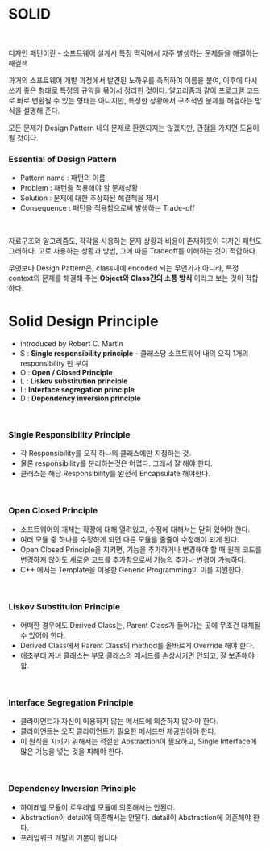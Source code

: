 # SOLID

<br>

디자인 패턴이란 - 소프트웨어 설계시 특정 맥락에서 자주 발생하는 문제들을 해결하는 해결책<br>

과거의 소프트웨어 개발 과정에서 발견된 노하우를 축적하여 이름을 붙여, 이후에 다시 쓰기 좋은 형태로 특정의 규약을 묶어서 정리한 것이다. 알고리즘과 같이 프로그램 코드로 바로 변환될 수 있는 형태는 아니지만, 특정한 상황에서 구조적인 문제를 해결하는 방식을 설명해 준다.<br>

모든 문제가 Design Pattern 내의 문제로 환원되지는 않겠지만, 관점을 가지면 도움이 될 것이다. <br>

### Essential of Design Pattern

- Pattern name : 패턴의 이름 
- Problem : 패턴을 적용해야 할 문제상황
- Solution :  문제에 대한 추상화된 해결첵을 제시
- Consequence : 패턴을 적용함으로써 발생하는 Trade-off

<br>

자료구조와 알고리즘도, 각각을 사용하는 문제 상황과 비용이 존재하듯이 디자인 패턴도 그러하다. 고로 사용하는 상황과 방법, 그에 따른 Tradeoff를 이해하는 것이 적합하다.<br>

무엇보다 Design Pattern은, class내에 encoded 되는 무언가가 아니라, 특정 context의 문제를 해결해 주는  **Object와 Class간의 소통 방식** 이라고 보는 것이 적합하다.<br>



# Solid Design Principle

- introduced by Robert C. Martin
- S : **Single responsibility principle** - 클래스당 소프트웨어 내의 오직 1개의 responsibility 만 부여
- O : **Open / Closed Principle**
- L : **Liskov substitution principle**
- I : **Interface segregation principle**
- D : **Dependency inversion principle**

<br>

### Single Responsibility Principle

- 각 Responsibility를 오직 하나의 클래스에만 지정하는 것.
- 물론 responsibility를 분리하는것은 어렵다. 그래서 잘 해야 한다.
- 클래스는 해당 Responsibility를 완전히 Encapsulate 해야한다.

<br>

### Open Closed Principle

- 소프트웨어의 개체는 확장에 대해 열려있고, 수정에 대해서는 닫혀 있어야 한다.
- 여러 모듈 중 하나를 수정하게 되면 다른 모듈을 줄줄이 수정해야 되게 된다.
- Open Closed Principle을 지키면, 기능을 추가하거나 변경해야 할 때 원래 코드를 변경하지 않아도 새로운 코드를 추가함으로써 기능의 추가나 변경이 가능하다.
- C++ 에서는 Template을 이용한 Generic Programming이 이를 지원한다.

<br>

### Liskov Substituion Principle

- 어떠한 경우에도 Derived Class는, Parent Class가 들어가는 곳에 무조건 대체될 수 있어야 한다.
- Derived Class에서 Parent Class의 method를 올바르게 Override 해야 한다. 
- 애초부터 자녀 클래스는 부모 클래스의 메서드를 손상시키면 안되고, 잘 보존해야 함.

<br>

### Interface Segregation Principle

- 클라이언트가 자신이 이용하지 않는 메서드에 의존하지 않아야 한다.
- 클라이언트는 오직 클라이언트가 필요한 메서드만 제공받아야 한다.
- 이 원칙을 지키기 위해서는 적절한 Abstraction이 필요하고, Single Interface에 많은 기능을 넣는 것을 피해야 한다.

<br>

### Dependency Inversion Principle

- 하이레벨 모듈이 로우레벨 모듈에 의존해서는 안된다.
- Abstraction이 detail에 의존해서는 안된다. detail이 Abstraction에 의존해야 한다.
- 프레임워크 개발의 기본이 됩니다

<br>

